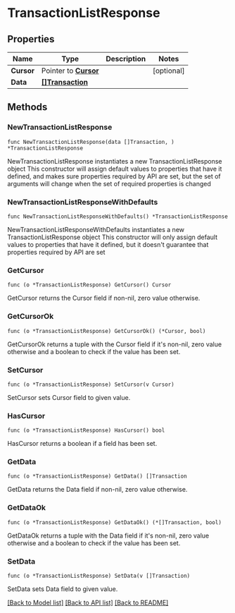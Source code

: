 # TransactionListResponse

## Properties

Name | Type | Description | Notes
------------ | ------------- | ------------- | -------------
**Cursor** | Pointer to [**Cursor**](Cursor.md) |  | [optional] 
**Data** | [**[]Transaction**](Transaction.md) |  | 

## Methods

### NewTransactionListResponse

`func NewTransactionListResponse(data []Transaction, ) *TransactionListResponse`

NewTransactionListResponse instantiates a new TransactionListResponse object
This constructor will assign default values to properties that have it defined,
and makes sure properties required by API are set, but the set of arguments
will change when the set of required properties is changed

### NewTransactionListResponseWithDefaults

`func NewTransactionListResponseWithDefaults() *TransactionListResponse`

NewTransactionListResponseWithDefaults instantiates a new TransactionListResponse object
This constructor will only assign default values to properties that have it defined,
but it doesn't guarantee that properties required by API are set

### GetCursor

`func (o *TransactionListResponse) GetCursor() Cursor`

GetCursor returns the Cursor field if non-nil, zero value otherwise.

### GetCursorOk

`func (o *TransactionListResponse) GetCursorOk() (*Cursor, bool)`

GetCursorOk returns a tuple with the Cursor field if it's non-nil, zero value otherwise
and a boolean to check if the value has been set.

### SetCursor

`func (o *TransactionListResponse) SetCursor(v Cursor)`

SetCursor sets Cursor field to given value.

### HasCursor

`func (o *TransactionListResponse) HasCursor() bool`

HasCursor returns a boolean if a field has been set.

### GetData

`func (o *TransactionListResponse) GetData() []Transaction`

GetData returns the Data field if non-nil, zero value otherwise.

### GetDataOk

`func (o *TransactionListResponse) GetDataOk() (*[]Transaction, bool)`

GetDataOk returns a tuple with the Data field if it's non-nil, zero value otherwise
and a boolean to check if the value has been set.

### SetData

`func (o *TransactionListResponse) SetData(v []Transaction)`

SetData sets Data field to given value.



[[Back to Model list]](../README.md#documentation-for-models) [[Back to API list]](../README.md#documentation-for-api-endpoints) [[Back to README]](../README.md)


